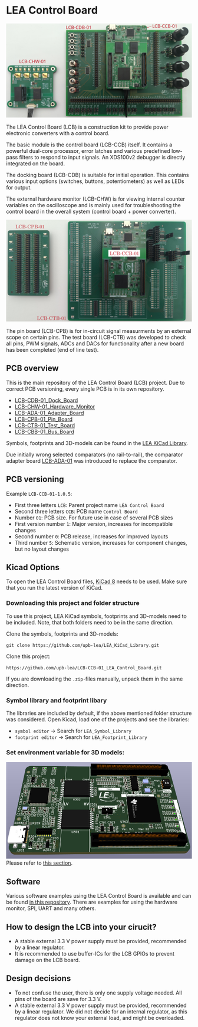 # LEA Control Board

![](documentation/figures/lcb_all_pcbs_labeled.png)    

The LEA Control Board (LCB) is a construction kit to provide power electronic converters with a control board.

The basic module is the control board (LCB-CCB) itself. It contains a powerful dual-core processor, error latches and various predefined low-pass filters to respond to input signals. An XDS100v2 debugger is directly integrated on the board. 

The docking board (LCB-CDB) is suitable for initial operation. This contains various input options (switches, buttons, potentiometers) as well as LEDs for output.

The external hardware monitor (LCB-CHW) is for viewing internal counter variables on the oscilloscope and is mainly used for troubleshooting the control board in the overall system (control board + power converter).

![](documentation/figures/test_pcbs_labeled.png)    

The pin board (LCB-CPB) is for in-circuit signal measurments by an external scope on certain pins.
The test board (LCB-CTB) was developed to check all pins, PWM signals, ADCs and DACs for functionality after a new board has been completed (end of line test).

## PCB overview
This is the main repository of the LEA Control Board (LCB) project. Due to correct PCB versioning, every single PCB is in its own repository.
 * [LCB-CDB-01_Dock_Board](https://github.com/upb-lea/LCB-CDB-01_Dock_Board)
 * [LCB-CHW-01_Hardware_Monitor](https://github.com/upb-lea/LCB-CHW-01_Hardware_Monitor)
 * [LCB-ADA-01_Adapter_Board](https://github.com/upb-lea/LCB-ADA-01_Adapter_Board)
 * [LCB-CPB-01_Pin_Board](https://github.com/upb-lea/LCB-CPB-01_Pin_Board)
 * [LCB-CTB-01_Test_Board](https://github.com/upb-lea/LCB-CTB-01_Test_Board)
 * [LCB-CBB-01_Bus_Board](https://github.com/upb-lea/LCB-CBB-01_Bus_Board)

Symbols, footprints and 3D-models can be found in the [LEA KiCad Library](https://github.com/upb-lea/LEA_KiCad_Library).

Due initially wrong selected comparators (no rail-to-rail), the comparator adapter board [LCB-ADA-01](https://github.com/upb-lea/LCB-ADA-01_Adapter_Board) was introduced to replace the comparator.

## PCB versioning
Example `LCB-CCB-01-1.0.5`:
 * First three letters `LCB`: Parent project name `LEA Control Board`
 * Second three letters `CCB`: PCB name `Control Board`
 * Number `01`: PCB size. For future use in case of several PCB sizes
 * First version number `1`: Major version, increases for incompatible changes
 * Second number `0`: PCB release, increases for improved layouts
 * Third number `5`: Schematic version, increases for component changes, but no layout changes


## Kicad Options
To open the LEA Control Board files, [KiCad 8](https://www.kicad.org/) needs to be used. Make sure that you run the latest version of KiCad.

### Downloading this project and folder structure
To use this project, LEA KiCad symbols, footprints and 3D-models need to be included. Note, that both folders need to be in the same direction.

Clone the symbols, footprints and 3D-models:
```
git clone https://github.com/upb-lea/LEA_KiCad_Library.git
```

Clone this project:
```
https://github.com/upb-lea/LCB-CCB-01_LEA_Control_Board.git
```
If you are downloading the `.zip`-files manually, unpack them in the same direction.

### Symbol library and footprint libary
The libraries are included by default, if the above mentioned folder structure was considered. Open Kicad, load one of the projects and see the libraries:
 * `symbol editor` -> Search for `LEA_Symbol_Library`
 * `footprint editor` -> Search for `LEA_Footprint_Library`

### Set environment variable for 3D models:
![](documentation/figures/3d_model.png)
Please refer to [this section](https://github.com/upb-lea/LEA_KiCad_Library#set-environment-variable-for-3d-models).

## Software
Various software examples using the LEA Control Board is available and can be found [in this repository](https://github.com/upb-lea/LCB-Software). There are examples for using the hardware monitor, SPI, UART and many others.

## How to design the LCB into your cirucit?
 * A stable external 3.3 V power supply must be provided, recommended by a linear regulator.
 * It is recommended to use buffer-ICs for the LCB GPIOs to prevent damage on the LCB board.

## Design decisions 
 * To not confuse the user, there is only one supply voltage needed. All pins of the board are save for 3.3 V. 
 * A stable external 3.3 V power supply must be provided, recommended by a linear regulator. We did not decide for an internal regulator, as this regulator does not know your external load, and might be overloaded.
 
